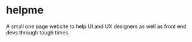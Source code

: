 # helpme
A small one page website to help UI and UX designers as well as front end devs through tough times.
